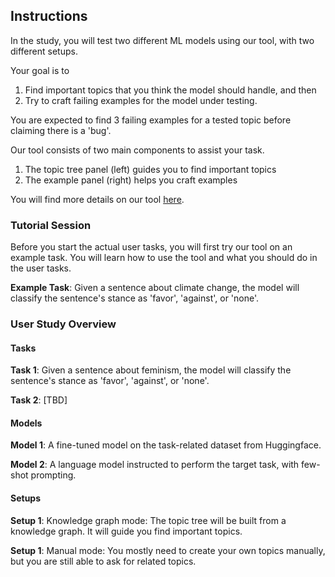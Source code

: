 ## Instructions

In the study, you will test two different ML models using our tool, with two different setups.

Your goal is to
1. Find important topics that you think the model should handle, and then
2. Try to craft failing examples for the model under testing.

You are expected to find 3 failing examples for a tested topic before claiming there is a 'bug'.  

Our tool consists of two main components to assist your task. 
1. The topic tree panel (left) guides you to find important topics
2. The example panel (right) helps you craft examples

You will find more details on our tool [here](tool-walkthrough.md).

### Tutorial Session

Before you start the actual user tasks, you will first try our tool on an example task. 
You will learn how to use the tool and what you should do in the user tasks.

**Example Task**: Given a sentence about climate change, the model will classify the sentence's stance as 'favor', 'against', or 'none'.

### User Study Overview

#### Tasks

**Task 1**:
Given a sentence about feminism, the model will classify the sentence's stance as 'favor', 'against', or 'none'.

**Task 2**:
[TBD]

#### Models

**Model 1**:
A fine-tuned model on the task-related dataset from Huggingface.

**Model 2**:
A language model instructed to perform the target task, with few-shot prompting. 

#### Setups

**Setup 1**:
Knowledge graph mode: The topic tree will be built from a knowledge graph. It will guide you find important topics.

**Setup 1**:
Manual mode: You mostly need to create your own topics manually, but you are still able to ask for related topics.



